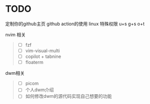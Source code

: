 # TODO

定制你的github主页
github action的使用
linux 特殊权限 u+s  g+s  o+t

nvim 相关
> - [ ] fzf
> - [ ] vim-visual-multi
> - [ ] copilot + tabnine
> - [ ] floaterm

dwm相关
> - [ ] picom
> - [ ] 个人dwm介绍
> - [ ] 如何修改dwm的源代码实现自己想要的功能
